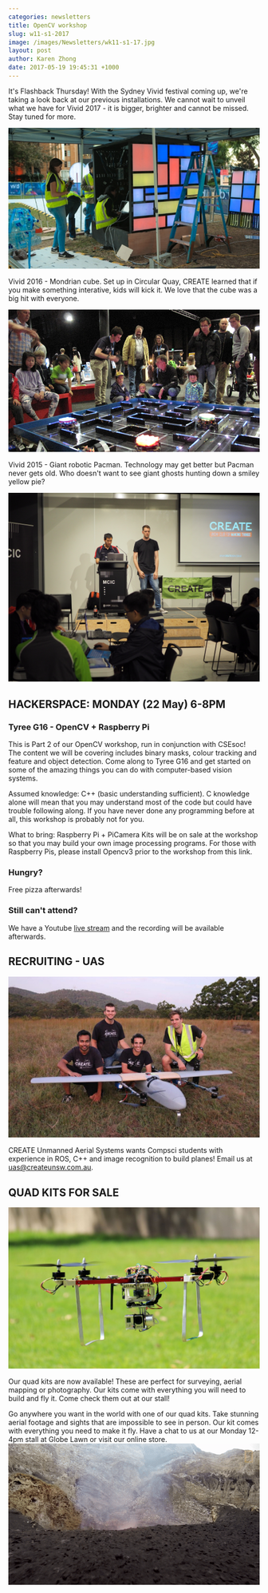 ```yaml
---
categories: newsletters
title: OpenCV workshop
slug: w11-s1-2017
image: /images/Newsletters/wk11-s1-17.jpg
layout: post
author: Karen Zhong
date: 2017-05-19 19:45:31 +1000
---
```



It's Flashback Thursday! With the Sydney Vivid festival coming up, we're taking a look back at our previous installations. We cannot wait to unveil what we have for Vivid 2017 - it is bigger, brighter and cannot be missed. Stay tuned for more.

![Vivid 2016](/images/Newsletters/wk11-s1-17.jpg)

Vivid 2016 - Mondrian cube. Set up in Circular Quay, CREATE learned that if you make something interative, kids will kick it. We love that the cube was a big hit with everyone.

![Vivid 2016](/images/Newsletters/wk11-s1-17-1.jpg)

Vivid 2015 - Giant robotic Pacman. Technology may get better but Pacman never gets old. Who doesn't want to see giant ghosts hunting down a smiley yellow pie?

![Vivid 2016](/images/Newsletters/wk11-s1-17-2.jpg)


## HACKERSPACE: MONDAY (22 May) 6-8PM
### Tyree G16 - OpenCV + Raspberry Pi

This is Part 2 of our OpenCV workshop, run in conjunction with CSEsoc! The content we will be covering includes binary masks, colour tracking and feature and object detection. Come along to Tyree G16 and get started on some of the amazing things you can do with computer-based vision systems.

Assumed knowledge: C++ (basic understanding sufficient). C knowledge alone will mean that you may understand most of the code but could have trouble following along. If you have never done any programming before at all, this workshop is probably not for you.

What to bring: Raspberry Pi + PiCamera Kits will be on sale at the workshop so that you may build your own image processing programs. For those with Raspberry Pis, please install Opencv3 prior to the workshop from this link.

### Hungry?
Free pizza afterwards!

### Still can't attend?
We have a Youtube [live stream](https://www.youtube.com/c/createunsw/live) and the recording will be available afterwards.

## RECRUITING - UAS

![CREATE UAS](/images/Newsletters/uas.jpeg)

CREATE Unmanned Aerial Systems wants Compsci students with experience in ROS, C++ and image recognition to build planes! Email us at uas@createunsw.com.au.

## QUAD KITS FOR SALE

![Quadcopters](/images/Newsletters/quad.jpg)

Our quad kits are now available! These are perfect for surveying, aerial mapping or photography. Our kits come with everything you will need to build and fly it. Come check them out at our stall!

Go anywhere you want in the world with one of our quad kits. Take stunning aerial footage and sights that are impossible to see in person. Our kit comes with everything you need to make it fly. Have a chat to us at our Monday 12-4pm stall at Globe Lawn or visit our online store.
![](/images/Newsletters/wk11-s1-17-3.gif)